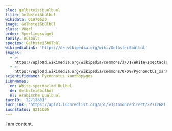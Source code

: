 ```yaml
---
slug: gelbsteissbuelbuel
title: Gelbsteißbülbül
wikidata: Q1070620
image: Gelbsteißbülbül
class: Vögel
order: Sperlingsvögel
family: Bülbüls
species: Gelbsteißbülbül
wikipediaLink: 'https://de.wikipedia.org/wiki/Gelbsteißbülbül'
images:
  - >-
    https://upload.wikimedia.org/wikipedia/commons/3/31/White-spectacled_bulbul.jpg
  - >-
    https://upload.wikimedia.org/wikipedia/commons/0/09/Pycnonotus_xanthopygos_-_White-spectacled_Bulbul_15.jpg
scientificName: Pycnonotus xanthopygos
i18nNames:
  en: White-spectacled Bulbul
  de: Gelbsteißbülbül
  nl: Arabische Buulbuul
iucnID: '22712681'
iucnLink: 'https://apiv3.iucnredlist.org/api/v3/taxonredirect/22712681'
iucnStatus: Q211005
---
```


I am content.
